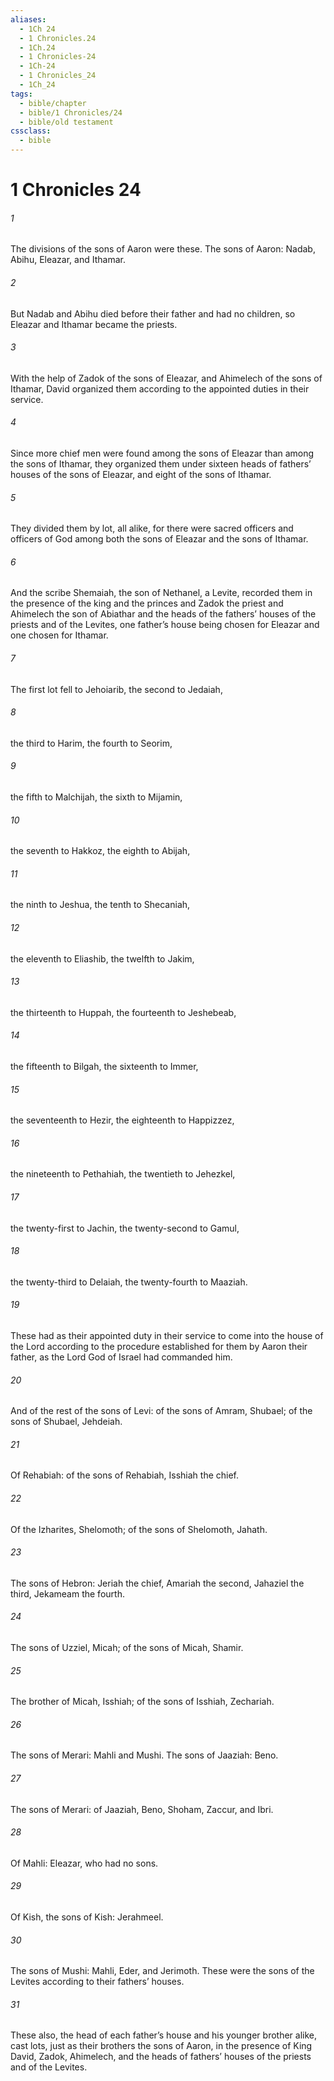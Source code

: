 ```yaml
---
aliases:
  - 1Ch 24
  - 1 Chronicles.24
  - 1Ch.24
  - 1 Chronicles-24
  - 1Ch-24
  - 1 Chronicles_24
  - 1Ch_24
tags:
  - bible/chapter
  - bible/1 Chronicles/24
  - bible/old testament
cssclass:
  - bible
---
```


# 1 Chronicles 24

###### 1
The divisions of the sons of Aaron were these. The sons of Aaron: Nadab, Abihu, Eleazar, and Ithamar.
###### 2
But Nadab and Abihu died before their father and had no children, so Eleazar and Ithamar became the priests.
###### 3
With the help of Zadok of the sons of Eleazar, and Ahimelech of the sons of Ithamar, David organized them according to the appointed duties in their service.
###### 4
Since more chief men were found among the sons of Eleazar than among the sons of Ithamar, they organized them under sixteen heads of fathers’ houses of the sons of Eleazar, and eight of the sons of Ithamar.
###### 5
They divided them by lot, all alike, for there were sacred officers and officers of God among both the sons of Eleazar and the sons of Ithamar.
###### 6
And the scribe Shemaiah, the son of Nethanel, a Levite, recorded them in the presence of the king and the princes and Zadok the priest and Ahimelech the son of Abiathar and the heads of the fathers’ houses of the priests and of the Levites, one father’s house being chosen for Eleazar and one chosen for Ithamar.
###### 7
The first lot fell to Jehoiarib, the second to Jedaiah,
###### 8
the third to Harim, the fourth to Seorim,
###### 9
the fifth to Malchijah, the sixth to Mijamin,
###### 10
the seventh to Hakkoz, the eighth to Abijah,
###### 11
the ninth to Jeshua, the tenth to Shecaniah,
###### 12
the eleventh to Eliashib, the twelfth to Jakim,
###### 13
the thirteenth to Huppah, the fourteenth to Jeshebeab,
###### 14
the fifteenth to Bilgah, the sixteenth to Immer,
###### 15
the seventeenth to Hezir, the eighteenth to Happizzez,
###### 16
the nineteenth to Pethahiah, the twentieth to Jehezkel,
###### 17
the twenty-first to Jachin, the twenty-second to Gamul,
###### 18
the twenty-third to Delaiah, the twenty-fourth to Maaziah.
###### 19
These had as their appointed duty in their service to come into the house of the Lord according to the procedure established for them by Aaron their father, as the Lord God of Israel had commanded him.
###### 20
And of the rest of the sons of Levi: of the sons of Amram, Shubael; of the sons of Shubael, Jehdeiah.
###### 21
Of Rehabiah: of the sons of Rehabiah, Isshiah the chief.
###### 22
Of the Izharites, Shelomoth; of the sons of Shelomoth, Jahath.
###### 23
The sons of Hebron: Jeriah the chief, Amariah the second, Jahaziel the third, Jekameam the fourth.
###### 24
The sons of Uzziel, Micah; of the sons of Micah, Shamir.
###### 25
The brother of Micah, Isshiah; of the sons of Isshiah, Zechariah.
###### 26
The sons of Merari: Mahli and Mushi. The sons of Jaaziah: Beno.
###### 27
The sons of Merari: of Jaaziah, Beno, Shoham, Zaccur, and Ibri.
###### 28
Of Mahli: Eleazar, who had no sons.
###### 29
Of Kish, the sons of Kish: Jerahmeel.
###### 30
The sons of Mushi: Mahli, Eder, and Jerimoth. These were the sons of the Levites according to their fathers’ houses.
###### 31
These also, the head of each father’s house and his younger brother alike, cast lots, just as their brothers the sons of Aaron, in the presence of King David, Zadok, Ahimelech, and the heads of fathers’ houses of the priests and of the Levites.


